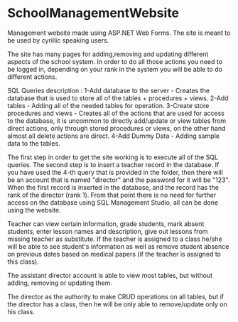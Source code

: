 # SchoolManagementWebsite
Management website made using ASP.NET Web Forms. The site is meant to be used by cyrillic speaking users.

The site has many pages for adding,removing and updating different aspects of the school system. In order to do all those actions you need to be logged in, depending on your rank in the system you will be able to do different actions.

SQL Queries description : 1-Add database to the server - Creates the database that is used to store all of the tables + procedures + views. 2-Add tables - Adding all of the needed tables for operation. 3-Create store procedures and views - Creates all of the actions that are used for access to the database, it is uncommon to directly add/update or view tables from direct actions, only through stored procedures or views, on the other hand almost all delete actions are direct. 4-Add Dummy Data - Adding sample data to the tables.

The first step in order to get the site working is to execute all of the SQL queries. The second step is to insert a teacher record in the database. If you have used the 4-th query that is provided in the folder, then there will be an account that is named "director" and the password for it will be "123". When the first record is inserted in the database, and the record has the rank of the director (rank 1). From that point there is no need for further access on the database using SQL Management Studio, all can be done using the website.

Teacher can view certain information, grade students, mark absent students, enter lesson names and description, give out lessons from missing teacher as substitute. If the teacher is assigned to a class he/she will be able to see student's information as well as remove student absence on previous dates based on medical papers (if the teacher is assigned to this class).

The assistant director account is able to view most tables, but without adding, removing or updating them.

The director as the authority to make CRUD operations on all tables, but if the director has a class, then he will be only able to remove/update only on his class.
